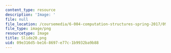 ```yaml
---
content_type: resource
description: 'Image: '
file: null
file_location: /coursemedia/6-004-computation-structures-spring-2017/09e316d5be168697e77c1b9932ba9b88_Slide20.png
file_type: image/png
resourcetype: Image
title: Slide20.png
uid: 09e316d5-be16-8697-e77c-1b9932ba9b88
---
```

